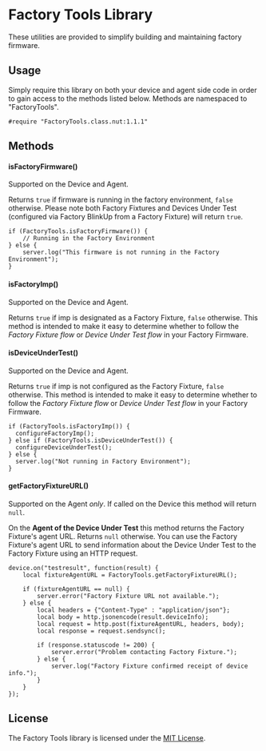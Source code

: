 # Factory Tools Library

These utilities are provided to simplify building and maintaining factory firmware.

## Usage

Simply require this library on both your device and agent side code in order to gain access to the methods listed below. Methods are namespaced to "FactoryTools".

```Squirrel
#require "FactoryTools.class.nut:1.1.1"
```

## Methods

#### isFactoryFirmware()
Supported on the Device and Agent.

Returns `true` if firmware is running in the factory environment, `false` otherwise. Please note both Factory Fixtures and Devices Under Test (configured via Factory BlinkUp from a Factory Fixture) will return `true`.

```Squirrel
if (FactoryTools.isFactoryFirmware()) {
    // Running in the Factory Environment
} else {
    server.log("This firmware is not running in the Factory Environment");
}
```

#### isFactoryImp()
Supported on the Device and Agent.

Returns `true` if imp is designated as a Factory Fixture, `false` otherwise. This method is intended to make it easy to determine whether to follow the *Factory Fixture flow* or *Device Under Test flow* in your Factory Firmware.

#### isDeviceUnderTest()
Supported on the Device and Agent.

Returns `true` if imp is not configured as the Factory Fixture, `false` otherwise.  This method is intended to make it easy to determine whether to follow the *Factory Fixture flow* or *Device Under Test flow* in your Factory Firmware.

```Squirrel
if (FactoryTools.isFactoryImp()) {
  configureFactoryImp();
} else if (FactoryTools.isDeviceUnderTest()) {
  configureDeviceUnderTest();
} else {
  server.log("Not running in Factory Environment");
}
```

#### getFactoryFixtureURL()
Supported on the Agent *only*.  If called on the Device this method will return `null`.

On the **Agent of the Device Under Test** this method returns the Factory Fixture's agent URL.  Returns `null` otherwise.  You can use the Factory Fixture's agent URL to send information about the Device Under Test to the Factory Fixture using an HTTP request.

```Squirrel
device.on("testresult", function(result) {
    local fixtureAgentURL = FactoryTools.getFactoryFixtureURL();

    if (fixtureAgentURL == null) {
        server.error("Factory Fixture URL not available.");
    } else {
        local headers = {"Content-Type" : "application/json"};
        local body = http.jsonencode(result.deviceInfo);
        local request = http.post(fixtureAgentURL, headers, body);
        local response = request.sendsync();

        if (response.statuscode != 200) {
            server.error("Problem contacting Factory Fixture.");
        } else {
            server.log("Factory Fixture confirmed receipt of device info.");
        }
    }
});
```

## License

The Factory Tools library is licensed under the [MIT License](./LICENSE).
